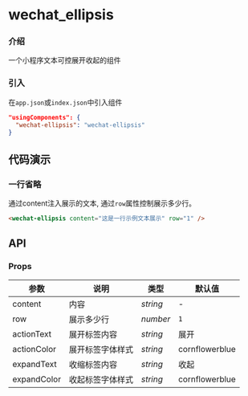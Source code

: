 # 

# wechat_ellipsis

### 介绍

一个小程序文本可控展开收起的组件

### 引入

在`app.json`或`index.json`中引入组件

```json
"usingComponents": {
  "wechat-ellipsis": "wechat-ellipsis"
}
```

## 代码演示

### 一行省略

通过content注入展示的文本, 通过`row`属性控制展示多少行。

```html
<wechat-ellipsis content="这是一行示例文本展示" row="1" />
```
## API

### Props

| 参数 | 说明 | 类型 | 默认值 |
| --- | --- | --- | --- |
| content | 内容 | _string_ | - |
| row | 展示多少行| _number_ | `1` |
| actionText | 展开标签内容 | _string_ | 展开 |
| actionColor | 展开标签字体样式 | _string_ |  cornflowerblue |
| expandText | 收缩标签内容 | _string_ | 收起 |
| expandColor | 收起标签字体样式 | _string_ |  cornflowerblue |
